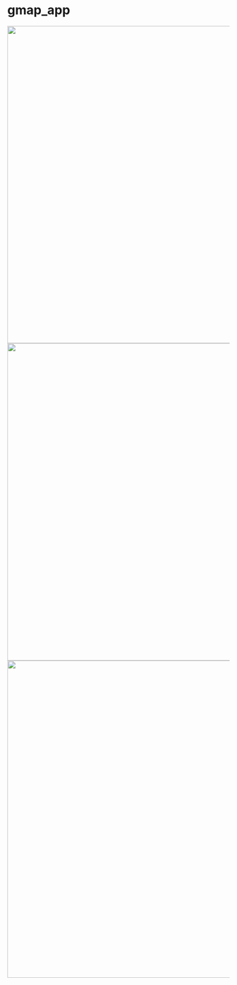 # gmap_app


<a href="https://imgur.com/SfSDMoV.png"><img src="https://imgur.com/SfSDMoV.png" width="720"/></a>
<a href="https://imgur.com/cyCGGBT.png"><img src="https://imgur.com/cyCGGBT.png" width="720"/></a>
<a href="https://imgur.com/DjX2ZX2.png"><img src="https://imgur.com/DjX2ZX2.png" width="720"/></a>

